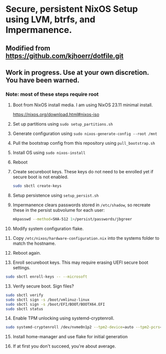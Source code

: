 # Secure, persistent NixOS Setup using LVM, btrfs, and Impermanence.

## Modified from https://github.com/kjhoerr/dotfile.git
## Work in progress.  Use at your own discretion.  You have been warned.

### Note: most of these steps require root

1. Boot from NixOS install media.  I am using NixOS 23.11 minimal install.

   https://nixos.org/download.html#nixos-iso

2. Set up partitions using ```sudo setup_partitions.sh```
   
3. Generate configuration  using ```sudo nixos-generate-config --root /mnt```

4. Pull the bootstrap config from this repository using ````pull_bootstrap.sh````

5. Install OS using ````sudo nixos-install````

6. Reboot

7. Create secureboot keys. These keys do not need to be enrolled yet if secure boot is not enabled.

   ```bash
   sudo sbctl create-keys
   ```

7. Setup persistence using ````setup_persist.sh````

8. Impermanence clears passwords stored in `/etc/shadow`, so recreate these in the persist subvolume for each user:

   ```bash
   mkpasswd --method=SHA-512 1>/persist/passwords/jbgreer
   ```

9. Modify system configuration flake. 

10. Copy `/etc/nixos/hardware-configuration.nix` into the systems folder to match the hostname.

10. Reboot again.

11. Enroll secureboot keys.  This may require erasing UEFI secure boot settings.

   ```bash
   sudo sbctl enroll-keys -- --microsoft
   ```

13. Verify secure boot.  Sign files?

   ```bash
   sudo sbctl verify
   sudo sbctl sign -s /boot/vmlinuz-linux
   sudo sbctl sign -s /boot/EFI/BOOT/BOOTX64.EFI
   sudo sbctl status
   ```

14. Enable TPM unlocking using systemd-cryptenroll.

   ```bash
   sudo systemd-cryptenroll /dev/nvme0n1p2 --tpm2-device=auto --tpm2-pcrs=0+2+7
   ```

15. Install home-manager and use flake for initial generation

16. If at first you don't succeed, you're about average.


